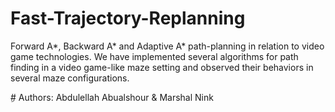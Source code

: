 # Fast-Trajectory-Replanning
Forward A*, Backward A* and Adaptive A* path-planning in relation to video game technologies. We have implemented several algorithms for path finding in a video game-like maze setting and observed their behaviors in several maze configurations.

ِ# Authors: 
Abdulellah Abualshour & Marshal Nink
